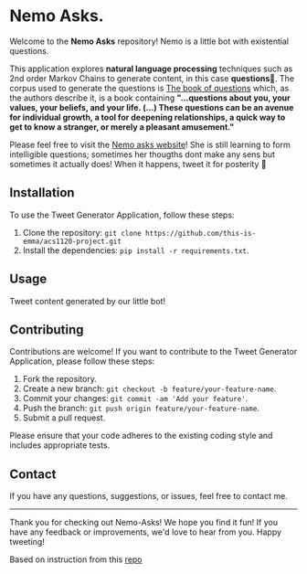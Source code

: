 # Nemo Asks.

Welcome to the __Nemo Asks__ repository! Nemo is a little bot with existential questions.

This application explores __natural language processing__ techniques such as 2nd order Markov Chains to generate content, in this case __questions__🧐. 
The corpus used to generate the questions is [The book of questions](https://hellomalavika.com/wp-content/uploads/2017/09/ef922-thebookofquestions.pdf) which, as the authors describe it, is a book containing __"...questions about you, your values, your beliefs, and your life. (...) These questions can be an avenue for individual growth, a tool for deepening relationships, a quick way to get to know a stranger, or merely a pleasant amusement."__


Please feel free to visit the [Nemo asks website](https://its-99-questions.onrender.com/)! She is still learning to form intelligible questions; sometimes her thougths dont make any sens but sometimes it actually does! When it happens, tweet it for posterity 🥳 

## Installation

To use the Tweet Generator Application, follow these steps:

1. Clone the repository: `git clone https://github.com/this-is-emma/acs1120-project.git`
2. Install the dependencies: `pip install -r requirements.txt`.

## Usage

Tweet content generated by our little bot!

## Contributing

Contributions are welcome! If you want to contribute to the Tweet Generator Application, please follow these steps:

1. Fork the repository.
2. Create a new branch: `git checkout -b feature/your-feature-name`.
3. Commit your changes: `git commit -am 'Add your feature'`.
4. Push the branch: `git push origin feature/your-feature-name`.
5. Submit a pull request.

Please ensure that your code adheres to the existing coding style and includes appropriate tests.

## Contact

If you have any questions, suggestions, or issues, feel free to contact me.

---

Thank you for checking out Nemo-Asks! We hope you find it fun! If you have any feedback or improvements, we'd love to hear from you. Happy tweeting!

Based on instruction from this [repo](https://tech-at-du.github.io/Tweet-Generator/#/)
